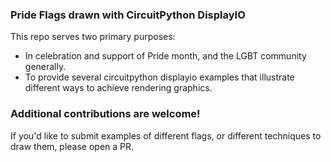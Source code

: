 ### Pride Flags drawn with CircuitPython DisplayIO

This repo serves two primary purposes: 

- In celebration and support of Pride month, and the LGBT community generally.
- To provide several circuitpython displayio examples that illustrate different ways to achieve rendering graphics.

### Additional contributions are welcome!

If you'd like to submit examples of different flags, or different techniques to draw them, please open a PR.